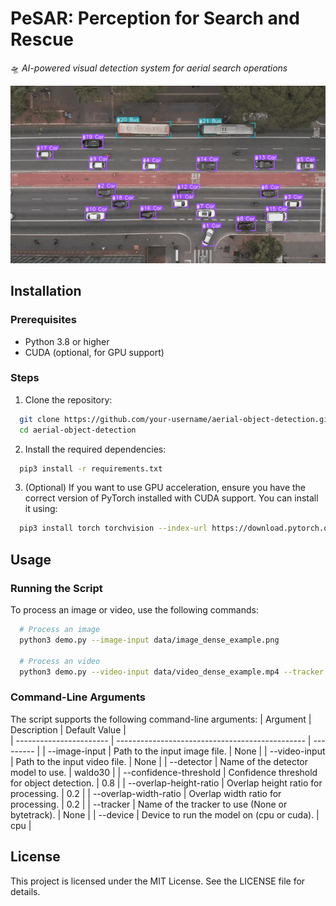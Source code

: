 # PeSAR: Perception for Search and Rescue  
🛸 *AI-powered visual detection system for aerial search operations*  

![Alt Text](data/output.gif)


## Installation
### Prerequisites
- Python 3.8 or higher
- CUDA (optional, for GPU support)


### Steps
1. Clone the repository:
```bash
  git clone https://github.com/your-username/aerial-object-detection.git
  cd aerial-object-detection
```

2. Install the required dependencies:
```bash
  pip3 install -r requirements.txt
```

3. (Optional) If you want to use GPU acceleration, ensure you have the correct version of PyTorch installed with CUDA support. You can install it using:
```bash
  pip3 install torch torchvision --index-url https://download.pytorch.org/whl/cu118
```


## Usage
### Running the Script
To process an image or video, use the following commands:
```bash
  # Process an image
  python3 demo.py --image-input data/image_dense_example.png 
  
  # Process an video
  python3 demo.py --video-input data/video_dense_example.mp4 --tracker bytetrack
```

### Command-Line Arguments
The script supports the following command-line arguments:
| Argument | Description | Default Value |  
| ----------------------- | ----------------------------------------------- | --------- |
| --image-input           | Path to the input image file.                   | None      |
| --video-input	          | Path to the input video file.	                  | None      |
| --detector              |	Name of the detector model to use.              | waldo30   |
| --confidence-threshold  | Confidence threshold for object detection.      | 0.8       |
| --overlap-height-ratio  |	Overlap height ratio for processing.            | 0.2       |
| --overlap-width-ratio   |	Overlap width ratio for processing.	            | 0.2       |
| --tracker               |	Name of the tracker to use (None or bytetrack). | None      |
| --device	              | Device to run the model on (cpu or cuda).       | cpu       |


## License
This project is licensed under the MIT License. See the LICENSE file for details.
